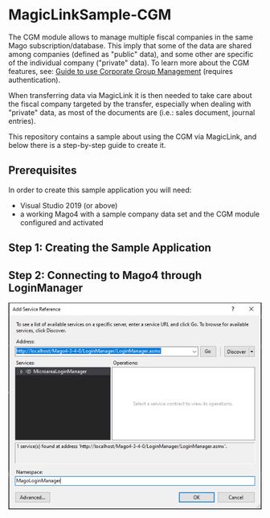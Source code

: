 # MagicLinkSample-CGM
The CGM module allows to manage multiple fiscal companies in the same Mago subscription/database.
This imply that some of the data are shared among companies (defined as "public" data), and some other are specific of the individual company ("private" data). 
To learn more about the CGM features, see: [Guide to use Corporate Group Management](http://www.microarea.it/MicroareaHelpCenter/Walkthrough-M4-CGM.ashx) (requires authentication).

When transferring data via MagicLink it is then needed to take care about the fiscal company targeted by the transfer, especially when dealing with "private" data, as most of the documents are (i.e.: sales document, journal entries).

This repository contains a sample about using the CGM via MagicLink, and below there is a step-by-step guide to create it.

## Prerequisites

In order to create this sample application you will need:
* Visual Studio 2019 (or above)
* a working Mago4 with a sample company data set and the CGM module configured and activated

## Step 1: Creating the Sample Application

## Step 2: Connecting to Mago4 through LoginManager
![Screenshot](screenshots/ServiceReference1.png)